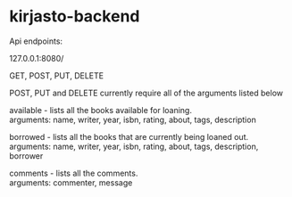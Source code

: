 # kirjasto-backend

Api endpoints:

127.0.0.1:8080/

GET, POST, PUT, DELETE

POST, PUT and DELETE currently require all of the arguments listed below

available - lists all the books available for loaning. <br />
arguments: name, writer, year, isbn, rating, about, tags, description

borrowed - lists all the books that are currently being loaned out. <br />
arguments: name, writer, year, isbn, rating, about, tags, description, borrower

comments - lists all the comments. <br />
arguments: commenter, message
